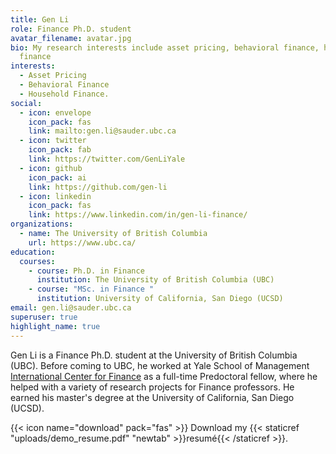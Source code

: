 ```yaml
---
title: Gen Li
role: Finance Ph.D. student
avatar_filename: avatar.jpg
bio: My research interests include asset pricing, behavioral finance, household
  finance
interests:
  - Asset Pricing
  - Behavioral Finance
  - Household Finance.
social:
  - icon: envelope
    icon_pack: fas
    link: mailto:gen.li@sauder.ubc.ca
  - icon: twitter
    icon_pack: fab
    link: https://twitter.com/GenLiYale
  - icon: github
    icon_pack: ai
    link: https://github.com/gen-li
  - icon: linkedin
    icon_pack: fas
    link: https://www.linkedin.com/in/gen-li-finance/
organizations:
  - name: The University of British Columbia
    url: https://www.ubc.ca/
education:
  courses:
    - course: Ph.D. in Finance
      institution: The University of British Columbia (UBC)
    - course: "MSc. in Finance "
      institution: University of California, San Diego (UCSD)
email: gen.li@sauder.ubc.ca
superuser: true
highlight_name: true
---
```

Gen Li is a Finance Ph.D. student at the University of British Columbia (UBC). Before coming to UBC, he worked at Yale School of Management [International Center for Finance](https://som.yale.edu/faculty-research-centers/centers-initiatives/international-center-for-finance) as a full-time Predoctoral fellow, where he helped with a variety of research projects for Finance professors. He earned his master's degree at the University of California, San Diego (UCSD).

{{< icon name="download" pack="fas" >}} Download my {{< staticref "uploads/demo_resume.pdf" "newtab" >}}resumé{{< /staticref >}}.